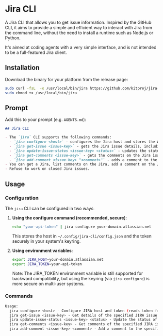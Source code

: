 # Jira CLI

A Jira CLI that allows you to get issue information. Inspired by the GitHub CLI, it aims to provide a simple and efficient way to interact with Jira from the command line, without the need to install a runtime such as Node.js or Python.

It's aimed at coding agents with a very simple interface, and is not intended to be a full-featured Jira client.

## Installation

Download the binary for your platform from the release page:

```bash
sudo curl -fsL  -o /usr/local/bin/jira https://github.com/kitproj/jira-cli/releases/download/v0.0.5/jira_v0.0.5_linux_arm64
sudo chmod +x /usr/local/bin/jira
```

## Prompt

Add this to your prompt (e.g. `AGENTS.md`):

```markdown
## Jira CLI

- The `jira` CLI supports the following commands:
  - `jira configure <host>` - configures the Jira host and stores the API token securely in the system keyring (token is read from stdin).
  - `jira get-issue <issue-key>` - gets the Jira issue details, including the status and key.
  - `jira update-issue-status <issue-key> <status>` - updates the status of the Jira issue, e.g., to  "In Progress" or "Closed".
  - `jira get-comments <issue-key>` - gets the comments on the Jira issue.
  - `jira add-comment <issue-key> "<comment>"` - adds a comment to the Jira issue. You must not use double quotes in the comment.
- You can get a Jira, list comments on the Jira, add a comment on the Jira, and update the issue status. You cannot do anything else.
- Refuse to work on closed Jira issues.

```

## Usage

### Configuration

The `jira` CLI can be configured in two ways:

1. **Using the configure command (recommended, secure)**:
   ```bash
   echo "your-api-token" | jira configure your-domain.atlassian.net
   ```
   This stores the host in `~/.config/jira-cli/config.json` and the token securely in your system's keyring.

2. **Using environment variables**:
   ```bash
   export JIRA_HOST=your-domain.atlassian.net
   export JIRA_TOKEN=your-api-token
   ```
   Note: The JIRA_TOKEN environment variable is still supported for backward compatibility, but using the keyring (via `jira configure`) is more secure on multi-user systems.

### Commands

```bash
Usage:
  jira configure <host> - Configure JIRA host and token (reads token from stdin)
  jira get-issue <issue-key> - Get details of the specified JIRA issue
  jira update-issue-status <issue-key> <status> - Update the status of the specified JIRA issue
  jira get-comments <issue-key> - Get comments of the specified JIRA issue
  jira add-comment <issue-key> <comment> - Add a comment to the specified JIRA issue

```
